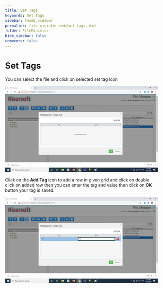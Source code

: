 ```yaml
---
title: Set Tags
keywords: Set Tags
sidebar: fmweb_sidebar
permalink: file-minister-web/set-tags.html
folder: FileMinister
hide_sidebar: false
comments: false
---
```



# Set Tags

You can select the file and click on selected set tag icon


![](/images/fm-set-tags.png)


Click on the **Add Tag** icon to add a row in given grid and click on double click on added row then you can enter the tag and value then click on **OK** button your tag is saved.

![](/images/fm-set-tags-save.png)
